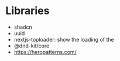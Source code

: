 # Libraries

- shadcn
- uuid
- nextjs-toploader: show the loading of the
- @dnd-kit/core
- https://heropatterns.com/

